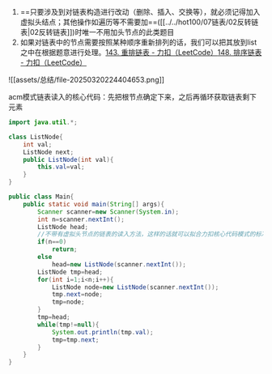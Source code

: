 1.  ==只要涉及到对链表构造进行改动（删除、插入、交换等），就必须记得加入虚拟头结点；其他操作如遍历等不需要加==([[../../hot100/07链表/02反转链表|02反转链表]])时唯一不用加头节点的此类题目
2. 如果对链表中的节点需要按照某种顺序重新排列的话，我们可以把其放到list之中在根据题意进行处理。[143. 重排链表 - 力扣（LeetCode）](https://leetcode.cn/problems/reorder-list/description/)[148. 排序链表 - 力扣（LeetCode）](https://leetcode.cn/problems/sort-list/description/?envType=study-plan-v2&envId=top-100-liked)

![[assets/总结/file-20250320224404653.png]]


acm模式链表读入的核心代码：先把根节点确定下来，之后再循环获取链表剩下元素
```java
import java.util.*;

class ListNode{
    int val;
    ListNode next;
    public ListNode(int val){
        this.val=val;
    }
}

public class Main{
    public static void main(String[] args){
        Scanner scanner=new Scanner(System.in);
        int n=scanner.nextInt();
        ListNode head;
        //不带有虚拟头节点的链表的读入方法，这样的话就可以拟合力扣核心代码模式的标准
        if(n==0)
            return;
        else
            head=new ListNode(scanner.nextInt());
        ListNode tmp=head;
        for(int i=1;i<n;i++){
            ListNode node=new ListNode(scanner.nextInt());
            tmp.next=node;
            tmp=node;
        }
        tmp=head;
        while(tmp!=null){
            System.out.println(tmp.val);
            tmp=tmp.next;
        }
    }
}
```

